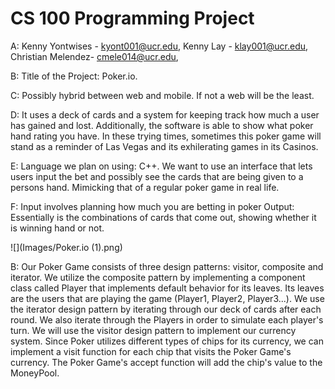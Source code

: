 # CS 100 Programming Project

A:
  Kenny Yontwises - kyont001@ucr.edu, 
  Kenny Lay - klay001@ucr.edu, 
  Christian Melendez- cmele014@ucr.edu, 
  
B: 
  Title of the Project: Poker.io.
  
C:
  Possibly hybrid between web and mobile. If not a web will be the least.
  
D:
  It uses a deck of cards and a system for keeping track how much a user has gained and lost. Additionally, the software is able to show what poker hand rating you have. In these trying times, sometimes this poker game will stand as a reminder of Las Vegas and its exhilerating games in its Casinos.

E:
  Language we plan on using: C++. We want to use an interface that lets users input the bet and possibly see the cards that are being given to a persons hand. Mimicking that of a regular poker game in real life. 

F:
  Input involves planning how much you are betting in poker
  Output: Essentially is the combinations of cards that come out, showing whether it is winning hand or not. 


![](Images/Poker.io (1).png)

B: 
Our Poker Game consists of three design patterns: visitor, composite and iterator. We utilize the composite pattern by implementing a component class called Player that implements default behavior for its leaves. Its leaves are the users that are playing the game (Player1, Player2, Player3...). We use the iterator design pattern by iterating through our deck of cards after each round. We also iterate through the Players in order to simulate each player's turn. We will use the visitor design pattern to implement our currency system. Since Poker utilizes different types of chips for its currency, we can implement a visit function for each chip that visits the Poker Game's currency. The Poker Game's accept function will add the chip's value to the MoneyPool. 
